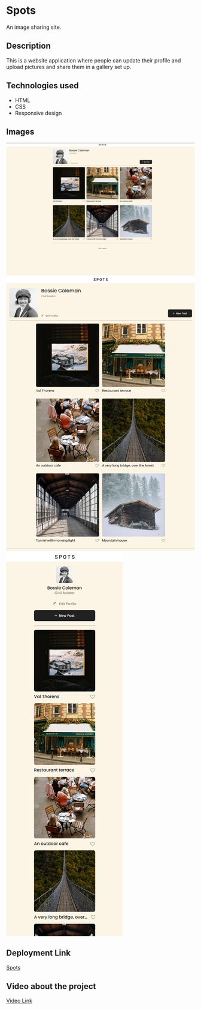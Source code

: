 # Spots

An image sharing site.

## Description

This is a website application where people can update their profile and upload pictures and share them in a gallery set up.

## Technologies used

- HTML
- CSS
- Responsive design

## Images

![Desktop view](image.png)
![Tablet view](image-1.png)
![Mobile view](image-2.png)

## Deployment Link

[Spots](https://raycodes27.github.io/se_project_spots/)

## Video about the project

[Video Link](https://drive.google.com/file/d/1FiSjY2NoMiNXMMtTzlCT-buJ6r64B5wM/view?usp=sharing)
